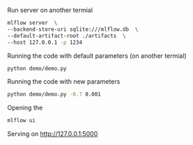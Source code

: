 

Run server on another termial
```bash
mlflow server  \
--backend-store-uri sqlite:///mlflow.db  \
--default-artifact-root ./artifacts  \
--host 127.0.0.1 -p 1234
```

Running the code with default parameters (on another termial)
```bash
python demo/demo.py
```

Running the code with new parameters
```bash
python demo/demo.py -0.7 0.001
```

Opening the
```bash
mlflow ui
```


Serving on http://127.0.0.1:5000